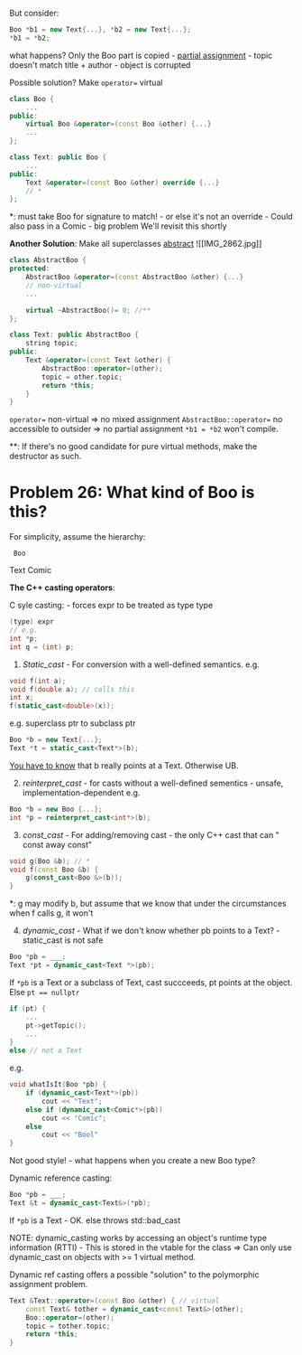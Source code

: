 But consider:
```c++
Boo *b1 = new Text{...}, *b2 = new Text{...};
*b1 = *b2;
```

what happens?
Only the Boo part is copied
	- <u>partial assignment</u>
	- topic doesn't match title + author
	- object is corrupted

Possible solution?
Make `operator=` virtual
```c++
class Boo {
	...
public:
	virtual Boo &operator=(const Boo &other) {...}
	...	
};

class Text: public Boo {
	...
public:
	Text &operator=(const Boo &other) override {...}
	// *
};
```
\*: must take Boo for signature to match!
	- or else it's not an override
	- Could also pass in a Comic - big problem
We'll revisit this shortly


**Another Solution**:
Make all superclasses <u>abstract</u>
![[IMG_2862.jpg]]


```c++
class AbstractBoo {
protected:
	AbstractBoo &operator=(const AbstractBoo &other) {...}
	// non-virtual
	...

	virtual ~AbstractBoo()= 0; //**
};

class Text: public AbstractBoo {
	string topic;
public:
	Text &operator=(const Text &other) {
		AbstractBoo::operator=(other);
		topic = other.topic;
		return *this;
	}
}
```
`operator=` non-virtual 
	=> no mixed assignment
`AbstractBoo::operator=` no accessible to outsider
	=> no partial assignment
	`*b1 = *b2` won't compile.

\*\*: If there's no good candidate for pure virtual methods, make the destructor as such.






# Problem 26: What kind of Boo is this?

For simplicity, assume the hierarchy:

     Boo 
Text            Comic



**The C++ casting operators**:

C syle casting:
	- forces expr to be treated as type type
```C
(type) expr
// e.g.
int *p;
int q = (int) p;
```


1) *Static_cast*
		- For conversion with a well-defined semantics.
e.g. 
```c++
void f(int a);
void f(double a); // calls this
int x;
f(static_cast<double>(x)); 
```

e.g. superclass ptr to subclass ptr
```c++
Boo *b = new Text{...};
Text *t = static_cast<Text*>(b);
```
<u>You have to know</u> that b really points at a Text.
Otherwise UB.


2) *reinterpret_cast*
		- for casts without a well-defined sementics
		- unsafe, implementation-dependent
e.g.
```C++
Boo *b = new Boo {...};
int *p = reinterpret_cast<int*>(b);
```



3) *const_cast*
		- For adding/removing cast
		- the only C++ cast that can " const away const"
```c++
void g(Boo &b); // *
void f(const Boo &b) {
	g(const_cast<Boo &>(b));
}
```
\*: g may modify b, but assume that we know that under the circumstances when f calls g, it won't



4) *dynamic_cast*
		- What if we don't know whether pb points to a Text?
		- static_cast is not safe
```c++
Boo *pb = ___;
Text *pt = dynamic_cast<Text *>(pb);
```
If `*pb` is a Text or a subclass of Text, cast succceeds, pt points at the object.
Else `pt == nullptr`
```c++
if (pt) {
	...
	pt->getTopic();
	...
}
else // not a Text
```

e.g. 
```c++
void whatIsIt(Boo *pb) {
	if (dynamic_cast<Text*>(pb))
		cout << "Text";
	else if (dynamic_cast<Comic*>(pb))
		cout << "Comic";
	else 
		cout << "Bool"
}
```
Not good style!
	- what happens when you create a new Boo type?

Dynamic reference casting:
```c++
Boo *pb = ___;
Text &t = dynamic_cast<Text&>(*pb);
```
If `*pb` is a Text - OK.
else throws std::bad_cast

NOTE: 
dynamic_casting works by accessing an object's runtime type information (RTTI)
	- This is stored in the vtable for the class
=> Can only use dynamic_cast on objects with >= 1 virtual method.

Dynamic ref casting offers a possible "solution" to the polymorphic assignment problem.
```c++
Text &Text::operator=(const Boo &other) { // virtual
	const Text& tother = dynamic_cast<const Text&>(other);
	Boo::operator=(other);
	topic = tother.topic;
	return *this;
}
```

